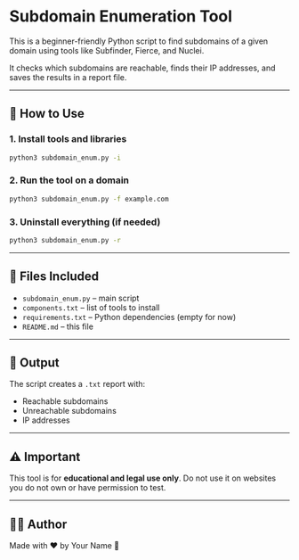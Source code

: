 # Subdomain Enumeration Tool

This is a beginner-friendly Python script to find subdomains of a given domain using tools like Subfinder, Fierce, and Nuclei.

It checks which subdomains are reachable, finds their IP addresses, and saves the results in a report file.

---

## 🔧 How to Use

### 1. Install tools and libraries
```bash
python3 subdomain_enum.py -i
````

### 2. Run the tool on a domain

```bash
python3 subdomain_enum.py -f example.com
```

### 3. Uninstall everything (if needed)

```bash
python3 subdomain_enum.py -r
```

---

## 📁 Files Included

* `subdomain_enum.py` – main script
* `components.txt` – list of tools to install
* `requirements.txt` – Python dependencies (empty for now)
* `README.md` – this file

---

## 📝 Output

The script creates a `.txt` report with:

* Reachable subdomains
* Unreachable subdomains
* IP addresses

---

## ⚠️ Important

This tool is for **educational and legal use only**. Do not use it on websites you do not own or have permission to test.

---

## 👨‍💻 Author

Made with ❤️ by Your Name 🚀
